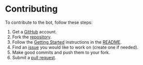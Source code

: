 # Contributing

To contribute to the bot, follow these steps:

1. Get a [GitHub](https://github.com) account.
2. Fork the [repository](https://github.com/MrAwesomeRocks/griffinbot/).
3. Follow the [Getting Started](./README.md#getting-started) instructions in the [README](./README.md).
4. Find an [issue](https://github.com/NinoMaruszewski/griffinbot/issues) you would like to work on (create one if needed).
5. Make good commits and push them to your fork.
6. Submit a [pull request](https://github.com/NinoMaruszewski/griffinbot/pulls/).
